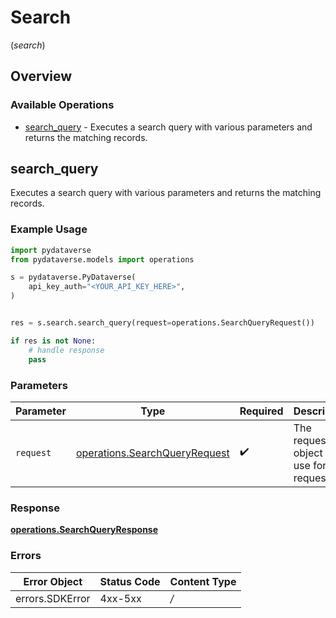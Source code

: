 # Search
(*search*)

## Overview

### Available Operations

* [search_query](#search_query) - Executes a search query with various parameters and returns the matching records.

## search_query

Executes a search query with various parameters and returns the matching records.

### Example Usage

```python
import pydataverse
from pydataverse.models import operations

s = pydataverse.PyDataverse(
    api_key_auth="<YOUR_API_KEY_HERE>",
)


res = s.search.search_query(request=operations.SearchQueryRequest())

if res is not None:
    # handle response
    pass

```

### Parameters

| Parameter                                                                      | Type                                                                           | Required                                                                       | Description                                                                    |
| ------------------------------------------------------------------------------ | ------------------------------------------------------------------------------ | ------------------------------------------------------------------------------ | ------------------------------------------------------------------------------ |
| `request`                                                                      | [operations.SearchQueryRequest](../../models/operations/searchqueryrequest.md) | :heavy_check_mark:                                                             | The request object to use for the request.                                     |

### Response

**[operations.SearchQueryResponse](../../models/operations/searchqueryresponse.md)**

### Errors

| Error Object    | Status Code     | Content Type    |
| --------------- | --------------- | --------------- |
| errors.SDKError | 4xx-5xx         | */*             |
